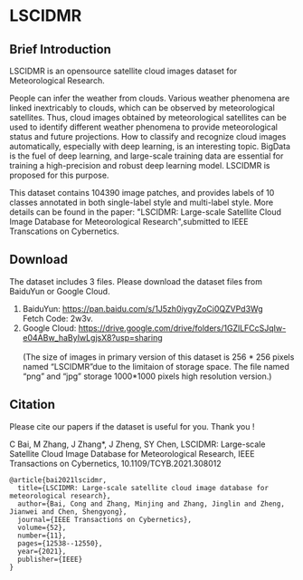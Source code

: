 # LSCIDMR


## Brief Introduction
LSCIDMR is an opensource satellite cloud images dataset for Meteorological Research. 


People can infer the weather from clouds. Various
weather phenomena are linked inextricably to clouds, which
can be observed by meteorological satellites. Thus, cloud images
obtained by meteorological satellites can be used to identify
different weather phenomena to provide meteorological status
and future projections. How to classify and recognize cloud
images automatically, especially with deep learning, is an interesting
topic. BigData is the fuel of deep learning, and large-scale training data are
essential for training a high-precision and robust deep learning model.
LSCIDMR is proposed for this purpose.

This dataset contains 104390 image patches, and provides labels of 10 classes annotated in both single-label style and multi-label style. 
More details can be found in the paper: "LSCIDMR: Large-scale Satellite Cloud Image Database for Meteorological Research",submitted to IEEE Transcations on Cybernetics.

## Download
The dataset includes 3 files. Please download the dataset files from BaiduYun or Google Cloud.
1. BaiduYun:  https://pan.baidu.com/s/1J5zh0iygyZoCi0QZVPd3Wg   &nbsp;&nbsp;&nbsp;       Fetch Code: 2w3v.
2. Google Cloud:  https://drive.google.com/drive/folders/1GZlLFCcSJqIw-e04ABw_haByIwLgjsX8?usp=sharing  
<br>(The size of images in primary version of this dataset is 256 * 256 pixels named
“LSCIDMR”due to the limitaion of storage space. The file named “png” and “jpg” storage 1000*1000 pixels high resolution version.)

## Citation
Please cite our papers if the dataset is useful for you. Thank you !


C Bai, M Zhang, J Zhang*, J Zheng, SY Chen, LSCIDMR: Large-scale Satellite Cloud Image Database for Meteorological Research, IEEE Transactions on Cybernetics, 10.1109/TCYB.2021.308012

```
@article{bai2021lscidmr,
  title={LSCIDMR: Large-scale satellite cloud image database for meteorological research},
  author={Bai, Cong and Zhang, Minjing and Zhang, Jinglin and Zheng, Jianwei and Chen, Shengyong},
  journal={IEEE Transactions on Cybernetics},
  volume={52},
  number={11},
  pages={12538--12550},
  year={2021},
  publisher={IEEE}
}
```